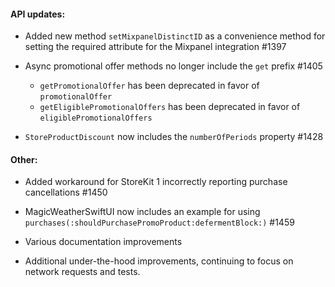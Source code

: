 #### API updates:

- Added new method `setMixpanelDistinctID` as a convenience method for setting the required attribute for the Mixpanel integration #1397

- Async promotional offer methods no longer include the `get` prefix #1405
  - `getPromotionalOffer` has been deprecated in favor of `promotionalOffer`
  - `getEligiblePromotionalOffers` has been deprecated in favor of `eligiblePromotionalOffers`

- `StoreProductDiscount` now includes the `numberOfPeriods` property #1428


#### Other:

- Added workaround for StoreKit 1 incorrectly reporting purchase cancellations #1450 

- MagicWeatherSwiftUI now includes an example for using `purchases(:shouldPurchasePromoProduct:defermentBlock:)` #1459

- Various documentation improvements

- Additional under-the-hood improvements, continuing to focus on network requests and tests.
